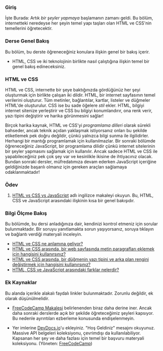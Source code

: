 ### Giriş

İşte Burada: Artık _bir şeyler yapmaya_ başlamanın zamanı geldi. Bu bölüm, internetteki neredeyse her şeyin temel yapı taşları olan HTML ve CSS'nin temellerini öğretecektir.

### Derse Genel Bakış

Bu bölüm, bu derste öğreneceğiniz konulara ilişkin genel bir bakış içerir.

- HTML, CSS ve iki teknolojinin birlikte nasıl çalıştığına ilişkin temel bir genel bakış edineceksiniz.

### HTML ve CSS

HTML ve CSS, internette bir şeye baktığınızda gördüğünüz her şeyi oluşturmak için birlikte çalışan iki dildir. HTML, bir internet sayfasının temel verilerini oluşturur. Tüm metinler, bağlantılar, kartlar, listeler ve düğmeler HTML'de oluşturulur. CSS ise bu sade öğelere _stil_ ekler. HTML, bilgiyi internet sitenize yerleştirir ve CSS bu bilgiyi konumlandırır, ona renk verir, yazı tipini değiştirir ve harika görünmesini sağlar!

Birçok harika kaynak, HTML ve CSS'yi _programlama dilleri_ olarak sürekli bahseder, ancak teknik açıdan yaklaşmak istiyorsanız onları bu şekilde etiketlemek pek doğru değildir, çünkü yalnızca bilgi sunma ile ilgilidirler. Herhangi bir mantığı programlamak için kullanılmazlar. Bir sonraki bölümde öğreneceğiniz JavaScript, bir programlama dilidir çünkü internet sitelerinin bir şeyler yapmasını sağlamak için kullanılır. Ancak sadece HTML ve CSS ile yapabileceğiniz pek çok şey var ve kesinlikle ikisine de ihtiyacınız olacak. Bundan sonraki dersler, müfredatımıza devam ederken JavaScript içeriğine geldiğinizde başarılı olmanız için gereken araçları sağlamaya odaklanmaktadır!

### Ödev

<div class="lesson-content__panel" markdown="1">

1. [HTML vs CSS vs JavaScript](https://brytdesigns.com/html-css-javascript-whats-the-difference/) adlı ingilizce makaleyi okuyun. Bu, HTML, CSS ve JavaScript arasındaki ilişkinin kısa bir genel bakışıdır.

</div>

### Bilgi Ölçme Bakış

Bu bölümde, bu dersi anladığınıza dair, kendinizi kontrol etmeniz için sorular bulunmaktadır. Bir soruyu yanıtlamakta sorun yaşıyorsanız, soruya tıklayın ve bağlantı verdiği materyali inceleyin.

- [HTML ve CSS ne anlamına geliyor?](https://brytdesigns.com/html-css-javascript-whats-the-difference/#What_is_HTML)
- [HTML ve CSS arasında, bir web sayfasında metin paragrafları eklemek için hangisini kullanırsınız?](#html-and-css)
- [HTML ve CSS arasında, bir düğmenin yazı tipini ve arka plan rengini değiştirmek için hangisini kullanırsınız?](#html-and-css)
- [HTML, CSS ve JavaScript arasındaki farklar nelerdir?](https://brytdesigns.com/html-css-javascript-whats-the-difference/)

### Ek Kaynaklar

Bu alanda içerikle alakalı faydalı linkler bulunmaktadır. Zorunlu değildir, ek olarak düşünülmelidir.

- [FreeCodeCamp Makalesi](https://www.freecodecamp.org/news/html-css-and-javascript-explained-for-beginners/) belirlenenden biraz daha derine iner. Ancak daha sonraki derslerde açık bir şekilde öğreteceğimiz şeyleri kapsıyor. Bu nedenle ayrıntıları ezberleme konusunda endişelenmeyin.

- Yer imlerine [DevDocs.io](https://devdocs.io)'u ekleyiniz. "Hoş Geldiniz" mesajını okuyunuz. Massive API belgeleri koleksiyonu, çevrimdışı da kullanılabiliyor. Kapsanan her şey ve daha fazlası için temel bir başvuru materyali koleksiyonu. (Yöneten: [FreeCodeCamp](https://freecodecamp.org))